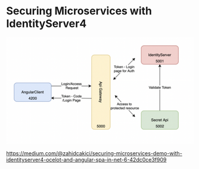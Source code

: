 # Securing Microservices with IdentityServer4

![Big Picture](https://github.com/zahidcakici/Securing-Microservices-with-IdentityServer4/blob/master/Docs/BigPicture.png)

https://medium.com/@zahidcakici/securing-microservices-demo-with-identityserver4-ocelot-and-angular-spa-in-net-6-42dc0ce3f909